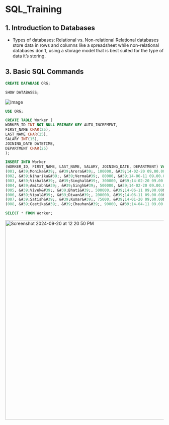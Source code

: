 # SQL_Training

## 1. Introduction to Databases
* Types of databases: Relational vs. Non-relational
Relational databases store data in rows and columns like a spreadsheet while non-relational databases don't, using a storage model that is best suited for the type of data it’s storing.

## 3. Basic SQL Commands

``` sql
CREATE DATABASE ORG;
```

``` sql
SHOW DATABASES;
```

![image](https://github.com/user-attachments/assets/c89418ef-5fb9-46d4-9bc6-6402e20998da)

``` sql
USE ORG;
```

``` sql
CREATE TABLE Worker (
WORKER_ID INT NOT NULL PRIMARY KEY AUTO_INCREMENT,
FIRST_NAME CHAR(25),
LAST_NAME CHAR(25),
SALARY INT(15),
JOINING_DATE DATETIME,
DEPARTMENT CHAR(25)
);
```
``` sql
INSERT INTO Worker
(WORKER_ID, FIRST_NAME, LAST_NAME, SALARY, JOINING_DATE, DEPARTMENT) VALUES
(001, &#39;Monika&#39;, &#39;Arora&#39;, 100000, &#39;14-02-20 09.00.00&#39;, &#39;HR&#39;),
(002, &#39;Niharika&#39;, &#39;Verma&#39;, 80000, &#39;14-06-11 09.00.00&#39;, &#39;Admin&#39;),
(003, &#39;Vishal&#39;, &#39;Singhal&#39;, 300000, &#39;14-02-20 09.00.00&#39;, &#39;HR&#39;),
(004, &#39;Amitabh&#39;, &#39;Singh&#39;, 500000, &#39;14-02-20 09.00.00&#39;, &#39;Admin&#39;),
(005, &#39;Vivek&#39;, &#39;Bhati&#39;, 500000, &#39;14-06-11 09.00.00&#39;, &#39;Admin&#39;),
(006, &#39;Vipul&#39;, &#39;Diwan&#39;, 200000, &#39;14-06-11 09.00.00&#39;, &#39;Account&#39;),
(007, &#39;Satish&#39;, &#39;Kumar&#39;, 75000, &#39;14-01-20 09.00.00&#39;, &#39;Account&#39;),
(008, &#39;Geetika&#39;, &#39;Chauhan&#39;, 90000, &#39;14-04-11 09.00.00&#39;, &#39;Admin&#39;);
```
``` sql
SELECT * FROM Worker;
```
<img width="635" alt="Screenshot 2024-09-20 at 12 20 50 PM" src="https://github.com/user-attachments/assets/e15c2bd1-847c-4ae4-8fde-ff9d86a9b937">
